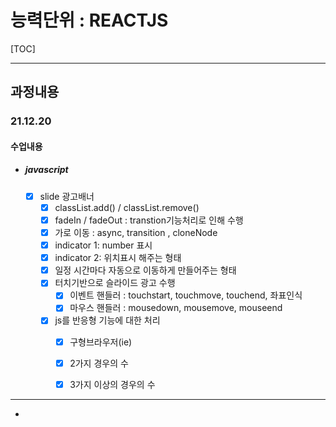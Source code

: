 # 능력단위 : REACTJS

[TOC]

---

## 과정내용

### 21.12.20

#### 수업내용

- ##### javascript

  - [x] slide 광고배너
    - [x] classList.add() / classList.remove()
    - [x] fadeIn / fadeOut : transtion기능처리로 인해 수행
    - [x] 가로 이동 : async, transition , cloneNode
    - [x] indicator 1: number 표시 
    - [x] indicator 2: 위치표시 해주는 형태
    - [x] 일정 시간마다 자동으로 이동하게 만들어주는 형태
    - [x] 터치기반으로 슬라이드 광고 수행
      - [x] 이벤트 핸들러 : touchstart, touchmove, touchend, 좌표인식
      - [x] 마우스 핸들러 : mousedown, mousemove, mouseend
    - [x] js를 반응형 기능에 대한 처리 
      - [x] 구형브라우저(ie)
      - [x] 2가지 경우의 수
      - [x] 3가지 이상의 경우의 수

 

---

- 



